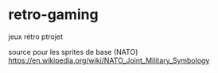 # retro-gaming
jeux rétro ptrojet

source pour les sprites de base (NATO)
https://en.wikipedia.org/wiki/NATO_Joint_Military_Symbology
